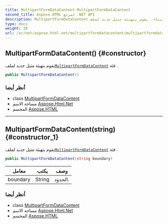 ```yaml
---
title: MultipartFormDataContent.MultipartFormDataContent
second_title: Aspose.HTML لمرجع .NET API
description: MultipartFormDataContent البناء. يقوم بتهيئة مثيل جديد لملفMultipartFormDataContent فئة .
type: docs
weight: 10
url: /ar/net/aspose.html.net/multipartformdatacontent/multipartformdatacontent/
---
```

## MultipartFormDataContent() {#constructor}

يقوم بتهيئة مثيل جديد لملف[`MultipartFormDataContent`](../) فئة .

```csharp
public MultipartFormDataContent()
```

### أنظر أيضا

* class [MultipartFormDataContent](../)
* مساحة الاسم [Aspose.Html.Net](../../multipartformdatacontent/)
* المجسم [Aspose.HTML](../../../)

---

## MultipartFormDataContent(string) {#constructor_1}

يقوم بتهيئة مثيل جديد لملف[`MultipartFormDataContent`](../) فئة .

```csharp
public MultipartFormDataContent(string boundary)
```

| معامل | يكتب | وصف |
| --- | --- | --- |
| boundary | String | الحدود. |

### أنظر أيضا

* class [MultipartFormDataContent](../)
* مساحة الاسم [Aspose.Html.Net](../../multipartformdatacontent/)
* المجسم [Aspose.HTML](../../../)


